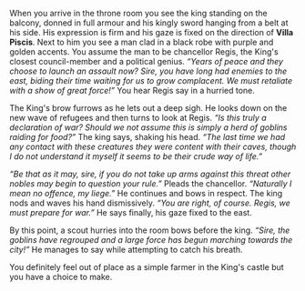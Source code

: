 When you arrive in the throne room you see the king standing on the balcony, donned in full armour and his kingly sword hanging from a belt at his side. His expression is firm and his gaze is fixed on the direction of **Villa Piscis**. Next to him you see a man clad in a black robe with purple and golden accents. You assume the man to be chancellor Regis, the King's closest council-member and a political genius. _“Years of peace and they choose to launch an assault now? Sire, you have long had enemies to the east, biding their time waiting for us to grow complacent. We must retaliate with a show of great force!”_ You hear Regis say in a hurried tone.

The King's brow furrows as he lets out a deep sigh. He looks down on the new wave of refugees and then turns to look at Regis. _“Is this truly a declaration of war? Should we not assume this is simply a herd of goblins raiding for food?”_ The king says, shaking his head. _“The last time we had any contact with these creatures they were content with their caves, though I do not understand it myself it seems to be their crude way of life.”_

_“Be that as it may, sire, if you do not take up arms against this threat other nobles may begin to question your rule.”_ Pleads the chancellor. _“Naturally I mean no offence, my liege.”_ He continues and bows in respect.
The king nods and waves his hand dismissively. _“You are right, of course. Regis, we must prepare for war.”_ He says finally, his gaze fixed to the east.

By this point, a scout hurries into the room bows before the king. _“Sire, the goblins have regrouped and a large force has begun marching towards the city!”_ He manages to say while attempting to catch his breath.

You definitely feel out of place as a simple farmer in the King's castle but you have a choice to make.
